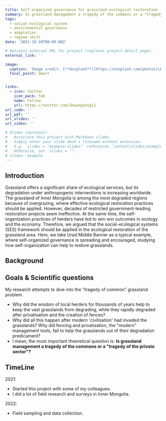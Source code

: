 ```yaml
---
title: Self-organized governance for grassland ecological restoration 
summary: Is grassland management a tragedy of the commons or a "tragedy of the private sector"?
tags:
  - social-ecological system
  - environmental governance
  - adaptation
  - regime shift
date: '2021-10-10T00:00:00Z'

# Optional external URL for project (replaces project detail page).
external_link: ''

image:
  caption: 'Image credit: [**Unsplash**](https://unsplash.com/photos/LBDP5cehUEk)'
  focal_point: Smart


links:
  - icon: twitter
    icon_pack: fab
    name: Follow
    url: https://twitter.com/ShuangSong11
url_code: ''
url_pdf: ''
url_slides: ''
url_video: ''

# Slides (optional).
#   Associate this project with Markdown slides.
#   Simply enter your slide deck's filename without extension.
#   E.g. `slides = "example-slides"` references `content/slides/example-slides.md`.
#   Otherwise, set `slides = ""`.
# slides: example
---
```


## Introduction

Grassland offers a significant share of ecological services, but its degradation under anthropogenic interventions is increasing worldwide. The grassland of Inner Mongolia is among the most degraded regions because of overgrazing, where effective ecological restoration practices should be applied. However, decades of restricted government-leading restoration projects seem ineffective. At the same time, the self-organization practices of herders have led to win-win outcomes in ecology and the economy. Therefore, we argued that the social-ecological systems (SES) framework should be applied in the ecological restoration of the grassland area. Here, we take Urad Middle Banner as a typical example, where self-organized governance is spreading and encouraged, studying how self-organization can help to restore grasslands.

## Background

## Goals & Scientific questions

My research attempts to dive into the "tragedy of common" grassland problem. 

<!-- 为什么当地牧民上千年的智慧能够帮助广阔的草原不退化，而草原私有化、建立围栏后却迅速退化？为什么这一切发生在现代“文明”侵入草原之后？为什么围栏、私有化这些“现代的”管理手段没能帮助草原走出退化的困局？草原管理究竟是公地悲剧还是“私地悲剧”？ -->

- Why did the wisdom of local herders for thousands of years help to keep the vast grasslands from degrading, while they rapidly degraded after privatisation and the creation of fences? 
- Why did all this happen after modern 'civilisation' had invaded the grasslands? Why did fencing and privatisation, the "modern" management tools, fail to help the grasslands out of their degradation predicament? 
- I mean, the most important theoretical question is: **Is grassland management a tragedy of the commons or a "tragedy of the private sector"?**

## TimeLine

2021:
- Started this project with some of my colleagues.
- I did a lot of field research and surveys in Inner Mongolia. 

2022:
- Field sampling and data collection. 
